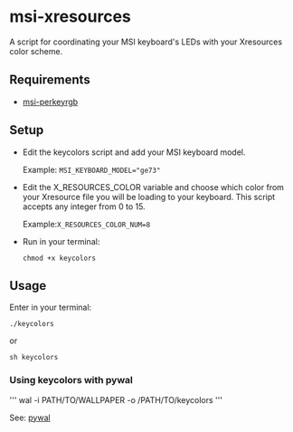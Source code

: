 # msi-xresources
A script for coordinating your MSI keyboard's LEDs with your Xresources color scheme.

## Requirements

- <a href="https://github.com/Askannz/msi-perkeyrgb">msi-perkeyrgb</a>

## Setup

- Edit the keycolors script and add your MSI keyboard model.
  
  Example: ```MSI_KEYBOARD_MODEL="ge73"```
- Edit the X_RESOURCES_COLOR variable and choose which color from your Xresource file you will be loading to your keyboard. This script accepts any integer from 0 to 15.
  
  Example:```X_RESOURCES_COLOR_NUM=8```
- Run in your terminal:
  ```
  chmod +x keycolors 
  ```

## Usage

Enter in your terminal:
```
./keycolors
```
or
```
sh keycolors
```

### Using keycolors with pywal

'''
wal -i PATH/TO/WALLPAPER -o /PATH/TO/keycolors
'''

See: <a href="https://github.com/dylanaraps/pywal">pywal</a>
